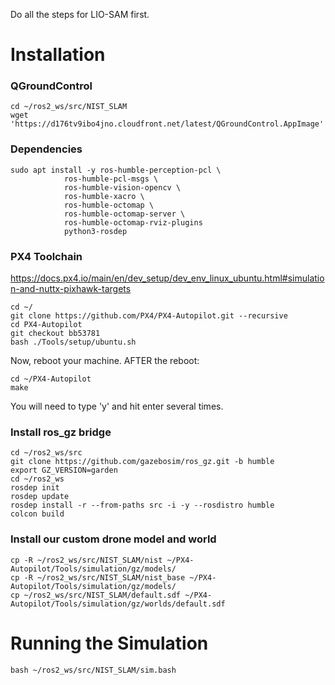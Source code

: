 Do all the steps for LIO-SAM first.

# Installation

### QGroundControl
```
cd ~/ros2_ws/src/NIST_SLAM
wget 'https://d176tv9ibo4jno.cloudfront.net/latest/QGroundControl.AppImage'
```

### Dependencies
  ```
  sudo apt install -y ros-humble-perception-pcl \
		      ros-humble-pcl-msgs \
		      ros-humble-vision-opencv \
		      ros-humble-xacro \
		      ros-humble-octomap \
		      ros-humble-octomap-server \
		      ros-humble-octomap-rviz-plugins
		      python3-rosdep
  ```

### PX4 Toolchain 
https://docs.px4.io/main/en/dev_setup/dev_env_linux_ubuntu.html#simulation-and-nuttx-pixhawk-targets
  ```
  cd ~/
  git clone https://github.com/PX4/PX4-Autopilot.git --recursive
  cd PX4-Autopilot
  git checkout bb53781
  bash ./Tools/setup/ubuntu.sh
  ```
Now, reboot your machine. AFTER the reboot:
```
cd ~/PX4-Autopilot
make
```
You will need to type 'y' and hit enter several times.

### Install ros_gz bridge
```
cd ~/ros2_ws/src
git clone https://github.com/gazebosim/ros_gz.git -b humble
export GZ_VERSION=garden
cd ~/ros2_ws
rosdep init
rosdep update
rosdep install -r --from-paths src -i -y --rosdistro humble
colcon build
```

### Install our custom drone model and world
```
cp -R ~/ros2_ws/src/NIST_SLAM/nist ~/PX4-Autopilot/Tools/simulation/gz/models/
cp -R ~/ros2_ws/src/NIST_SLAM/nist_base ~/PX4-Autopilot/Tools/simulation/gz/models/
cp ~/ros2_ws/src/NIST_SLAM/default.sdf ~/PX4-Autopilot/Tools/simulation/gz/worlds/default.sdf
```

# Running the Simulation
```
bash ~/ros2_ws/src/NIST_SLAM/sim.bash
```
